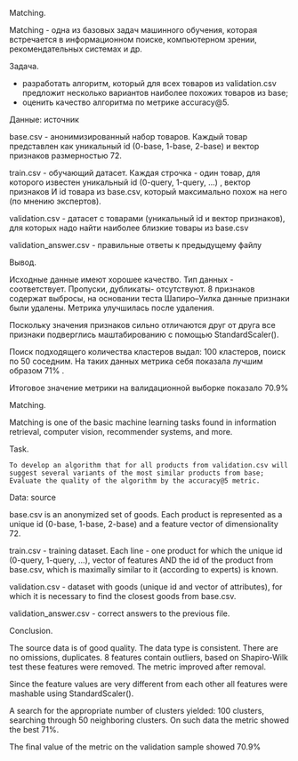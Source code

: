 Matching.

Matching - одна из базовых задач машинного обучения, которая встречается в информационном поиске, компьютерном зрении, рекомендательных системах и др.

Задача.

- разработать алгоритм, который для всех товаров из validation.csv предложит несколько вариантов наиболее похожих товаров из base;
- оценить качество алгоритма по метрике accuracy@5.

Данные: источник

base.csv - анонимизированный набор товаров. Каждый товар представлен как уникальный id (0-base, 1-base, 2-base) и вектор признаков размерностью 72.

train.csv - обучающий датасет. Каждая строчка - один товар, для которого известен уникальный id (0-query, 1-query, …) , вектор признаков И id товара из base.csv, который максимально похож на него (по мнению экспертов).

validation.csv - датасет с товарами (уникальный id и вектор признаков), для которых надо найти наиболее близкие товары из base.csv

validation_answer.csv - правильные ответы к предыдущему файлу

Вывод.

Исходные данные имеют хорошее качество. Тип данных - соответствует. Пропуски, дубликаты- отсутствуют. 8 признаков содержат выбросы, на основании теста Шапиро–Уилка данные признаки были удалены. Метрика улучшилась после удаления. 

Поскольку значения признаков сильно отличаются друг от друга все признаки подверглись маштабированию с помощью StandardScaler().

Поиск подходящего количества кластеров выдал: 100 кластеров, поиск по 50 соседним. На таких данных метрика себя показала лучшим образом 71% .

Итоговое значение метрики на валидационной выборке показало 70.9%


Matching.

Matching is one of the basic machine learning tasks found in information retrieval, computer vision, recommender systems, and more.

Task.

    To develop an algorithm that for all products from validation.csv will suggest several variants of the most similar products from base;
    Evaluate the quality of the algorithm by the accuracy@5 metric.

Data: source

base.csv is an anonymized set of goods. Each product is represented as a unique id (0-base, 1-base, 2-base) and a feature vector of dimensionality 72.

train.csv - training dataset. Each line - one product for which the unique id (0-query, 1-query, ...), vector of features AND the id of the product from base.csv, which is maximally similar to it (according to experts) is known.

validation.csv - dataset with goods (unique id and vector of attributes), for which it is necessary to find the closest goods from base.csv.

validation_answer.csv - correct answers to the previous file.

Conclusion.

The source data is of good quality. The data type is consistent. There are no omissions, duplicates. 8 features contain outliers, based on Shapiro-Wilk test these features were removed. The metric improved after removal.

Since the feature values are very different from each other all features were mashable using StandardScaler().

A search for the appropriate number of clusters yielded: 100 clusters, searching through 50 neighboring clusters. On such data the metric showed the best 71%.

The final value of the metric on the validation sample showed 70.9%
